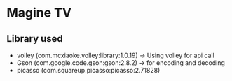 # Magine TV
## Library used
* volley (com.mcxiaoke.volley:library:1.0.19) -> Using volley for api call
* Gson (com.google.code.gson:gson:2.8.2) -> for encoding and decoding
* picasso (com.squareup.picasso:picasso:2.71828)